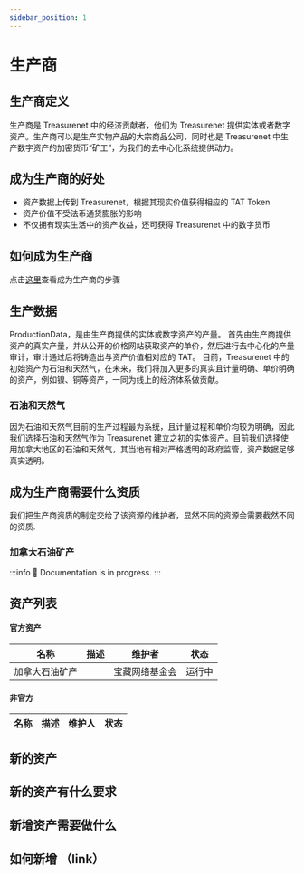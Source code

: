 ```yaml
---
sidebar_position: 1
---
```


# 生产商

## 生产商定义

生产商是 Treasurenet 中的经济贡献者，他们为 Treasurenet 提供实体或者数字资产。生产商可以是生产实物产品的大宗商品公司，同时也是 Treasurenet 中生产数字资产的加密货币“矿工”，为我们的去中心化系统提供动力。

## 成为生产商的好处

- 资产数据上传到 Treasurenet，根据其现实价值获得相应的 TAT Token
- 资产价值不受法币通货膨胀的影响
- 不仅拥有现实生活中的资产收益，还可获得 Treasurenet 中的数字货币

## 如何成为生产商

点击[这里](https://124.70.23.119:3021/docs/producers/basic-concepts#%E5%A6%82%E4%BD%95%E6%B3%A8%E5%86%8C%E6%88%90%E4%B8%BA%E7%94%9F%E4%BA%A7%E5%95%86)查看成为生产商的步骤

## 生产数据

ProductionData，是由生产商提供的实体或数字资产的产量。
首先由生产商提供资产的真实产量，并从公开的价格网站获取资产的单价，然后进行去中心化的产量审计，审计通过后将铸造出与资产价值相对应的 TAT。
目前，Treasurenet 中的初始资产为石油和天然气，在未来，我们将加入更多的真实且计量明确、单价明确的资产，例如镍、铜等资产，一同为线上的经济体系做贡献。

### 石油和天然气

因为石油和天然气目前的生产过程最为系统，且计量过程和单价均较为明确，因此我们选择石油和天然气作为 Treasurenet 建立之初的实体资产。目前我们选择使用加拿大地区的石油和天然气，其当地有相对严格透明的政府监管，资产数据足够真实透明。

## 成为生产商需要什么资质

我们把生产商资质的制定交给了该资源的维护者，显然不同的资源会需要截然不同的资质.

### 加拿大石油矿产

:::info
🚧 Documentation is in progress.
:::

## 资产列表

#### 官方资产

| 名称           | 描述 | 维护者         | 状态   |
| -------------- | ---- | -------------- | ------ |
| 加拿大石油矿产 |      | 宝藏网络基金会 | 运行中 |

#### 非官方

| 名称 | 描述 | 维护人 | 状态 |
| ---- | ---- | ------ | ---- |

## 新的资产

## 新的资产有什么要求

## 新增资产需要做什么

## 如何新增 （link）
